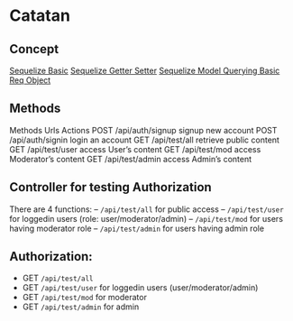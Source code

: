 # Catatan

## Concept
[Sequelize Basic](https://sequelize.org/docs/v6/core-concepts/model-basics/#data-types)
[Sequelize Getter Setter](https://sequelize.org/docs/v6/core-concepts/getters-setters-virtuals/)
[Sequelize Model Querying Basic](https://sequelize.org/docs/v6/core-concepts/model-querying-basics/)
[Req Object](https://www.digitalocean.com/community/tutorials/nodejs-req-object-in-expressjs)

## Methods
Methods	    Urls	            Actions
POST	    /api/auth/signup	signup new account
POST	    /api/auth/signin	login an account
GET	        /api/test/all	    retrieve public content
GET	        /api/test/user	    access User’s content
GET	        /api/test/mod	    access Moderator’s content
GET	        /api/test/admin	    access Admin’s content


## Controller for testing Authorization
There are 4 functions:
– `/api/test/all` for public access
– `/api/test/user` for loggedin users (role: user/moderator/admin)
– `/api/test/mod` for users having moderator role
– `/api/test/admin` for users having admin role


## Authorization:
- GET `/api/test/all`
- GET `/api/test/user` for loggedin users (user/moderator/admin)
- GET `/api/test/mod` for moderator
- GET `/api/test/admin` for admin
